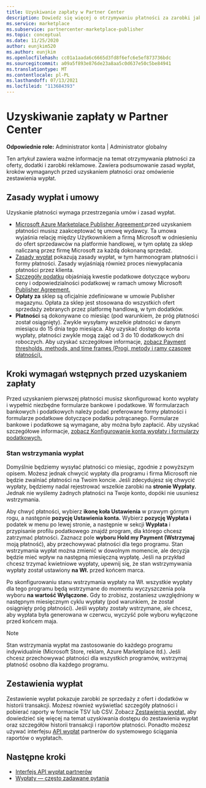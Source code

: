 ```yaml
---
title: Uzyskiwanie zapłaty w Partner Center
description: Dowiedz się więcej o otrzymywaniu płatności za zarobki jako partner firmy Microsoft, na przykład za pośrednictwem ofert platformy handlowej, programów zachęt i Dostawca rozwiązań w chmurze programu. Obejmuje zasady wypłat, stan wstrzymania wypłaty i zestawienia wypłat.
ms.service: marketplace
ms.subservice: partnercenter-marketplace-publisher
ms.topic: conceptual
ms.date: 11/25/2020
author: eunjkim520
ms.author: eunjkim
ms.openlocfilehash: cc01a1aada6c6665d3fd8f6efc6e5ef873736bdc
ms.sourcegitcommit: a09a5f893e876de23a8aa5c0d637e50c5be84941
ms.translationtype: MT
ms.contentlocale: pl-PL
ms.lasthandoff: 07/13/2021
ms.locfileid: "113684393"
---
```

# <a name="getting-paid-in-partner-center"></a>Uzyskiwanie zapłaty w Partner Center

**Odpowiednie role:** Administrator konta | Administrator globalny

Ten artykuł zawiera ważne informacje na temat otrzymywania płatności za oferty, dodatki i zarobki reklamowe. Zawiera podsumowanie zasad wypłat, kroków wymaganych przed uzyskaniem płatności oraz omówienie zestawienia wypłat.

## <a name="payout-policies-and-agreements"></a>Zasady wypłat i umowy

Uzyskanie płatności wymaga przestrzegania umów i zasad wypłat.

- [Microsoft Azure Marketplace Publisher Agreement:](/legal/marketplace/msft-publisher-agreement)przed uzyskaniem płatności musisz zaakceptować tę umowę wydawcy. Ta umowa wyjaśnia relację między Użytkownikiem a firmą Microsoft w odniesieniu do ofert sprzedawców na platformie handlowej, w tym opłatę za sklep naliczaną przez firmę Microsoft za każdą dokonaną sprzedaż.
- [Zasady wypłat](payout-policy-details.md) pokazują zasady wypłat, w tym harmonogram płatności i formy płatności. Zasady wyjaśniają również proces niewypłacania płatności przez klienta.
- [Szczegóły podatku](tax-details-marketplace.md) objaśniają kwestie podatkowe dotyczące wyboru ceny i odpowiedzialności podatkowej w ramach umowy Microsoft [Publisher Agreement.](/legal/marketplace/msft-publisher-agreement)
- **Opłaty za** sklep są oficjalnie zdefiniowane w umowie Publisher magazynu. Opłata za sklep jest stosowana do wszystkich ofert sprzedaży zebranych przez platformę handlową, w tym dodatków.
- **Płatności** są dokonywane co miesiąc (pod warunkiem, że próg płatności został osiągnięty). Zwykle wysyłamy wszelkie płatności w danym miesiącu do 15 dnia tego miesiąca. Aby uzyskać dostęp do konta wypłaty, płatności zwykle mogą zająć od 3 do 10 dodatkowych dni roboczych. Aby uzyskać szczegółowe informacje, [zobacz Payment thresholds, methods, and time frames (Progi, metody i ramy czasowe płatności).](payment-thresholds-methods-timeframes.md)

## <a name="prerequisite-steps-before-getting-paid"></a>Kroki wymagań wstępnych przed uzyskaniem zapłaty

Przed uzyskaniem pierwszej płatności musisz skonfigurować konto wypłaty i wypełnić niezbędne formularze bankowe i podatkowe. W formularzach bankowych i podatkowych należy podać preferowane formy płatności i formularze podatkowe dotyczące podatku potrącanego. Formularze bankowe i podatkowe są wymagane, aby można było zapłacić. Aby uzyskać szczegółowe informacje, [zobacz Konfigurowanie konta wypłaty i formularzy podatkowych.](set-up-your-payout-account.md)

### <a name="payout-hold-status"></a>Stan wstrzymania wypłat

Domyślnie będziemy wysyłać płatności co miesiąc, zgodnie z powyższym opisem. Możesz jednak chwycić wypłaty dla programu i firma Microsoft nie będzie zwalniać płatności na Twoim koncie. Jeśli zdecydujesz się chwycić wypłaty, będziemy nadal rejestrować wszelkie zarobki na **stronie Wypłaty.** Jednak nie wyślemy żadnych płatności na Twoje konto, dopóki nie usuniesz wstrzymania.

Aby chwyć płatności, wybierz **ikonę koła Ustawienia** w prawym górnym rogu, a następnie **pozycję Ustawienia konta.** Wybierz **pozycję Wypłata i** podatek w menu po lewej stronie, a następnie w sekcji **Wypłata** i przypisanie profilu podatkowego znajdź program, dla którego chcesz zatrzymać płatności. Zaznacz pole **wyboru Hold my Payment (Wstrzymaj** moją płatność), aby przechowywać płatności dla tego programu. Stan wstrzymania wypłat można zmienić w dowolnym momencie, ale decyzja będzie mieć wpływ na następną miesięczną wypłatę. Jeśli na przykład chcesz trzymać kwietniowe wypłaty, upewnij się, że stan wstrzymywania wypłaty został ustawiony **na Wł.** przed końcem marca.

Po skonfigurowaniu stanu wstrzymania wypłaty na Wł. wszystkie wypłaty dla tego programu będą wstrzymane do momentu wyczyszczenia pola wyboru **na wartość Wyłączone.**  Gdy to zrobisz, zostaniesz uwzględniony w następnym miesięcznym cyklu wypłaty (pod warunkiem, że został osiągnięty próg płatności). Jeśli wypłaty zostały wstrzymane, ale chcesz, aby wypłata była generowana w  czerwcu, wyczyść pole wyboru wyłączone przed końcem maja.

>[!Note]
> Stan wstrzymania wypłat ma zastosowanie do każdego programu indywidualnie (Microsoft Store, reklam, Azure Marketplace itd.). Jeśli chcesz przechowywać płatności dla wszystkich programów, wstrzymaj płatność osobno dla każdego programu.

## <a name="payout-statements"></a>Zestawienia wypłat

Zestawienie wypłat pokazuje zarobki ze sprzedaży z ofert i dodatków w historii transakcji. Możesz również wyświetlać szczegóły płatności i pobierać raporty w formacie TSV lub CSV. Zobacz [Zestawienia wypłat,](payout-statement.md) aby dowiedzieć się więcej na temat uzyskiwania dostępu do zestawienia wypłat oraz szczegółów historii transakcji i raportów płatności. Ponadto możesz używać interfejsu [API wypłat](https://apidocs.microsoft.com/services/partnerpayouts) partnerów do systemowego ściągania raportów o wypłatach.

## <a name="next-steps"></a>Następne kroki

- [Interfejs API wypłat partnerów](https://apidocs.microsoft.com/services/partnerpayouts)
- [Wypłaty — często zadawane pytania](payout-faq.yml)